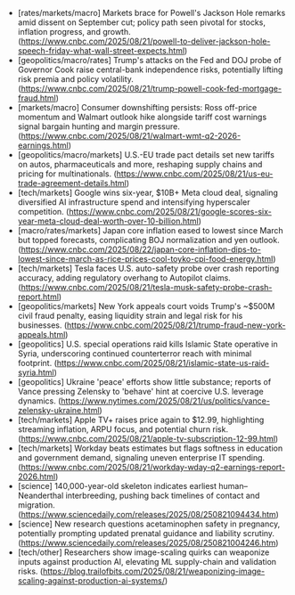 - [rates/markets/macro] Markets brace for Powell's Jackson Hole remarks amid dissent on September cut; policy path seen pivotal for stocks, inflation progress, and growth. (https://www.cnbc.com/2025/08/21/powell-to-deliver-jackson-hole-speech-friday-what-wall-street-expects.html)
- [geopolitics/macro/rates] Trump's attacks on the Fed and DOJ probe of Governor Cook raise central-bank independence risks, potentially lifting risk premia and policy volatility. (https://www.cnbc.com/2025/08/21/trump-powell-cook-fed-mortgage-fraud.html)
- [markets/macro] Consumer downshifting persists: Ross off-price momentum and Walmart outlook hike alongside tariff cost warnings signal bargain hunting and margin pressure. (https://www.cnbc.com/2025/08/21/walmart-wmt-q2-2026-earnings.html)
- [geopolitics/macro/markets] U.S.-EU trade pact details set new tariffs on autos, pharmaceuticals and more, reshaping supply chains and pricing for multinationals. (https://www.cnbc.com/2025/08/21/us-eu-trade-agreement-details.html)
- [tech/markets] Google wins six-year, $10B+ Meta cloud deal, signaling diversified AI infrastructure spend and intensifying hyperscaler competition. (https://www.cnbc.com/2025/08/21/google-scores-six-year-meta-cloud-deal-worth-over-10-billion.html)
- [macro/rates/markets] Japan core inflation eased to lowest since March but topped forecasts, complicating BOJ normalization and yen outlook. (https://www.cnbc.com/2025/08/22/japan-core-inflation-dips-to-lowest-since-march-as-rice-prices-cool-toyko-cpi-food-energy.html)
- [tech/markets] Tesla faces U.S. auto-safety probe over crash reporting accuracy, adding regulatory overhang to Autopilot claims. (https://www.cnbc.com/2025/08/21/tesla-musk-safety-probe-crash-report.html)
- [geopolitics/markets] New York appeals court voids Trump's ~$500M civil fraud penalty, easing liquidity strain and legal risk for his businesses. (https://www.cnbc.com/2025/08/21/trump-fraud-new-york-appeals.html)
- [geopolitics] U.S. special operations raid kills Islamic State operative in Syria, underscoring continued counterterror reach with minimal footprint. (https://www.cnbc.com/2025/08/21/islamic-state-us-raid-syria.html)
- [geopolitics] Ukraine 'peace' efforts show little substance; reports of Vance pressing Zelensky to 'behave' hint at coercive U.S. leverage dynamics. (https://www.nytimes.com/2025/08/21/us/politics/vance-zelensky-ukraine.html)
- [tech/markets] Apple TV+ raises price again to $12.99, highlighting streaming inflation, ARPU focus, and potential churn risk. (https://www.cnbc.com/2025/08/21/apple-tv-subscription-12-99.html)
- [tech/markets] Workday beats estimates but flags softness in education and government demand, signaling uneven enterprise IT spending. (https://www.cnbc.com/2025/08/21/workday-wday-q2-earnings-report-2026.html)
- [science] 140,000-year-old skeleton indicates earliest human–Neanderthal interbreeding, pushing back timelines of contact and migration. (https://www.sciencedaily.com/releases/2025/08/250821094434.htm)
- [science] New research questions acetaminophen safety in pregnancy, potentially prompting updated prenatal guidance and liability scrutiny. (https://www.sciencedaily.com/releases/2025/08/250821004246.htm)
- [tech/other] Researchers show image-scaling quirks can weaponize inputs against production AI, elevating ML supply-chain and validation risks. (https://blog.trailofbits.com/2025/08/21/weaponizing-image-scaling-against-production-ai-systems/)